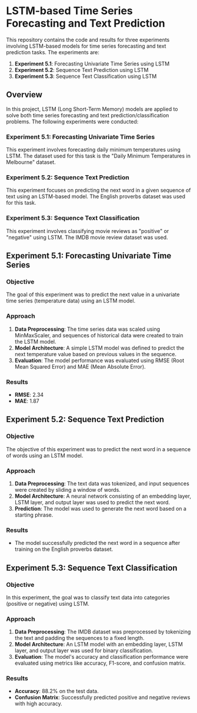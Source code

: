 # LSTM-based Time Series Forecasting and Text Prediction

This repository contains the code and results for three experiments involving LSTM-based models for time series forecasting and text prediction tasks. The experiments are:

1. **Experiment 5.1**: Forecasting Univariate Time Series using LSTM
2. **Experiment 5.2**: Sequence Text Prediction using LSTM
3. **Experiment 5.3**: Sequence Text Classification using LSTM


## Overview

In this project, LSTM (Long Short-Term Memory) models are applied to solve both time series forecasting and text prediction/classification problems. The following experiments were conducted:

### Experiment 5.1: Forecasting Univariate Time Series
This experiment involves forecasting daily minimum temperatures using LSTM. The dataset used for this task is the "Daily Minimum Temperatures in Melbourne" dataset.

### Experiment 5.2: Sequence Text Prediction
This experiment focuses on predicting the next word in a given sequence of text using an LSTM-based model. The English proverbs dataset was used for this task.

### Experiment 5.3: Sequence Text Classification
This experiment involves classifying movie reviews as "positive" or "negative" using LSTM. The IMDB movie review dataset was used.

## Experiment 5.1: Forecasting Univariate Time Series

### Objective
The goal of this experiment was to predict the next value in a univariate time series (temperature data) using an LSTM model.

### Approach
1. **Data Preprocessing**: The time series data was scaled using MinMaxScaler, and sequences of historical data were created to train the LSTM model.
2. **Model Architecture**: A simple LSTM model was defined to predict the next temperature value based on previous values in the sequence.
3. **Evaluation**: The model performance was evaluated using RMSE (Root Mean Squared Error) and MAE (Mean Absolute Error).

### Results
- **RMSE**: 2.34
- **MAE**: 1.87

## Experiment 5.2: Sequence Text Prediction

### Objective
The objective of this experiment was to predict the next word in a sequence of words using an LSTM model.

### Approach
1. **Data Preprocessing**: The text data was tokenized, and input sequences were created by sliding a window of words.
2. **Model Architecture**: A neural network consisting of an embedding layer, LSTM layer, and output layer was used to predict the next word.
3. **Prediction**: The model was used to generate the next word based on a starting phrase.

### Results
- The model successfully predicted the next word in a sequence after training on the English proverbs dataset.

## Experiment 5.3: Sequence Text Classification

### Objective
In this experiment, the goal was to classify text data into categories (positive or negative) using LSTM.

### Approach
1. **Data Preprocessing**: The IMDB dataset was preprocessed by tokenizing the text and padding the sequences to a fixed length.
2. **Model Architecture**: An LSTM model with an embedding layer, LSTM layer, and output layer was used for binary classification.
3. **Evaluation**: The model's accuracy and classification performance were evaluated using metrics like accuracy, F1-score, and confusion matrix.

### Results
- **Accuracy**: 88.2% on the test data.
- **Confusion Matrix**: Successfully predicted positive and negative reviews with high accuracy.
